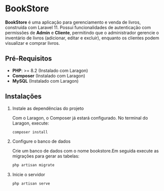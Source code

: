 
# BookStore 

**BookStore** é uma aplicação para gerenciamento e venda de livros, construída com Laravel 11. Possui funcionalidades de autenticação com permissões de **Admin** e **Cliente**, permitindo que o administrador gerencie o inventário de livros (adicionar, editar e excluir), enquanto os clientes podem visualizar e comprar livros.

## Pré-Requisitos

- **PHP**: >= 8.2 (Instalado com Laragon)
- **Composer** (Instalado com Laragon)
- **MySQL** (Instalado com Laragon)

## Instalações

1. Instale as dependências do projeto
   
    Com o Laragon, o Composer já estará configurado. No terminal do Laragon, execute:

    ```Bash
    composer install
    ```
    
2. Configure o banco de dados
   
    Crie um banco de dados com o nome bookstore.Em seguida execute as migrações para gerar as tabelas:

    ```Bash
    php artisan migrate
    ```

3. Inicie o servidor

    ```Bash
    php artisan serve
    ```

    

 
